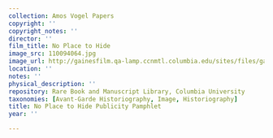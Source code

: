```yaml
---
collection: Amos Vogel Papers
copyright: ''
copyright_notes: ''
director: ''
film_title: No Place to Hide
image_src: 110094064.jpg
image_url: http://gainesfilm.qa-lamp.ccnmtl.columbia.edu/sites/files/gainesfilm/images/110094064.jpg
location: ''
notes: ''
physical_description: ''
repository: Rare Book and Manuscript Library, Columbia University
taxonomies: [Avant-Garde Historiography, Image, Historiography]
title: No Place to Hide Publicity Pamphlet
year: ''

---
```

